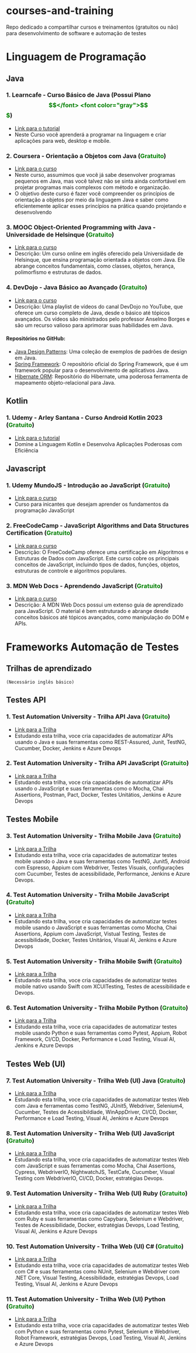 # courses-and-training
Repo dedicado a compartilhar cursos e treinamentos (gratuitos ou não) para desenvolvimento de software e automação de testes

# Linguagem de Programação

## Java

### 1. Learncafe - Curso Básico de Java (Possui Plano <font color="green">$$</font> <font color="gray">$$$</font>)
- [Link para o tutorial](https://www.learncafe.com/cursos/curso-basico-de-java)
- Neste Curso você aprenderá a programar na linguagem e criar aplicações para web, desktop e mobile.

### 2. Coursera - Orientação a Objetos com Java (<font color="green">Gratuito</font>)
- [Link para o curso](https://www.coursera.org/learn/orientacao-a-objetos-com-java)
- Neste curso, assumimos que você já sabe desenvolver programas pequenos em Java, mas você talvez não se sinta ainda confortável em projetar programas mais complexos com método e organização. 
- O objetivo deste curso é fazer você compreender os princípios de orientação a objetos por meio da linguagem Java e saber como eficientemente aplicar esses princípios na prática quando projetando e desenvolvendo 


### 3. MOOC Object-Oriented Programming with Java - Universidade de Helsinque (<font color="green">Gratuito</font>)
- [Link para o curso](https://java-programming.mooc.fi/)
- Descrição: Um curso online em inglês oferecido pela Universidade de Helsinque, que ensina programação orientada a objetos com Java. Ele abrange conceitos fundamentais, como classes, objetos, herança, polimorfismo e estruturas de dados.

### 4. DevDojo - Java Básico ao Avançado (<font color="green">Gratuito</font>)
- [Link para o curso](https://www.youtube.com/playlist?list=PL62G310vn6nHrMr1tFLNOYP_c73m6nAzL)
- Descrição: Uma playlist de vídeos do canal DevDojo no YouTube, que oferece um curso completo de Java, desde o básico até tópicos avançados. Os vídeos são ministrados pelo professor Anselmo Borges e são um recurso valioso para aprimorar suas habilidades em Java.

#### Repositórios no GitHub:

- [Java Design Patterns](https://github.com/iluwatar/java-design-patterns): Uma coleção de exemplos de padrões de design em Java.
- [Spring Framework](https://github.com/spring-projects/spring-framework): O repositório oficial do Spring Framework, que é um framework popular para o desenvolvimento de aplicativos Java.
- [Hibernate ORM](https://github.com/hibernate/hibernate-orm): Repositório do Hibernate, uma poderosa ferramenta de mapeamento objeto-relacional para Java.

## Kotlin

### 1. Udemy - Arley Santana - Curso Android Kotlin 2023 (<font color="green">Gratuito</font>)
- [Link para o tutorial](https://www.udemy.com/course/curso-kotlin-2023-gratuito/)
- Domine a Linguagem Kotlin e Desenvolva Aplicações Poderosas com Eficiência

## Javascript

### 1. Udemy MundoJS - Introdução ao JavaScript (<font color="green">Gratuito</font>)
- [Link para o curso](https://www.udemy.com/course/introducao-ao-javascript/)
- Curso para inicantes que desejam aprender os fundamentos da programação JavaScript

### 2. FreeCodeCamp - JavaScript Algorithms and Data Structures Certification (<font color="green">Gratuito</font>)
- [Link para o curso](https://www.freecodecamp.org/learn/javascript-algorithms-and-data-structures/)
- Descrição: O FreeCodeCamp oferece uma certificação em Algoritmos e Estruturas de Dados com JavaScript.  Este curso cobre os principais conceitos de JavaScript, incluindo tipos de dados, funções, objetos, estruturas de controle e algoritmos populares.

### 3. MDN Web Docs - Aprendendo JavaScript (<font color="green">Gratuito</font>)
- [Link para o curso](https://developer.mozilla.org/pt-BR/docs/Learn/JavaScript)
- Descrição: A MDN Web Docs possui um extenso guia de aprendizado para JavaScript. O material é bem estruturado e abrange desde conceitos básicos até tópicos avançados, como manipulação do DOM e APIs.


# Frameworks Automação de Testes

## Trilhas de aprendizado 
    (Necessário inglês básico)

## Testes API

### 1. Test Automation University - Trilha API Java (<font color="green">Gratuito</font>)
- [Link para a Trilha](https://testautomationu.applitools.com/learningpaths.html?id=api-java-path)
- Estudando esta trilha, voce cria capacidades de automatizar APIs usando o Java e suas ferramentas como REST-Assured, Junit, TestNG, Cucumber, Docker, Jenkins e Azure Devops

### 2. Test Automation University - Trilha API JavaScript (<font color="green">Gratuito</font>)
- [Link para a Trilha](https://testautomationu.applitools.com/learningpaths.html?id=api-javascript-path)
- Estudando esta trilha, voce cria capacidades de automatizar APIs usando o JavaScript e suas ferramentas como o Mocha, Chai Assertions, Postman, Pact, Docker, Testes Unitátios, Jenkins e Azure Devops

## Testes Mobile

### 3. Test Automation University - Trilha Mobile Java (<font color="green">Gratuito</font>)
- [Link para a Trilha](https://testautomationu.applitools.com/learningpaths.html?id=mobile-java-path)
- Estudando esta trilha, voce cria capacidades de automatizar testes mobile usando o Java e suas ferramentas como TestNG, Junit5, Android com Espresso, Appium com Webdriver, Testes Visuais, configurações com Cucumber, Testes de acessibilidade, Performance, Jenkins e Azure Devops.

### 4. Test Automation University - Trilha Mobile JavaScript (<font color="green">Gratuito</font>)
- [Link para a Trilha](https://testautomationu.applitools.com/learningpaths.html?id=mobile-javascript-path)
- Estudando esta trilha, voce cria capacidades de automatizar testes mobile usando o JavaScript e suas ferramentas como Mocha, Chai Assertions, Appium com JavaScript, Vistual Testing, Testes de acessibilidade, Docker, Testes Unitários, Visual AI, Jenkins e Azure Devops

### 5. Test Automation University - Trilha Mobile Swift (<font color="green">Gratuito</font>)
- [Link para a Trilha](https://testautomationu.applitools.com/learningpaths.html?id=mobile-swift-path)
- Estudando esta trilha, voce cria capacidades de automatizar testes mobile nativo usando Swift com XCUITesting, Testes de acessibilidade e Devops.

### 6. Test Automation University - Trilha Mobile Python (<font color="green">Gratuito</font>)
- [Link para a Trilha](https://testautomationu.applitools.com/learningpaths.html?id=mobile-python-path)
- Estudando esta trilha, voce cria capacidades de automatizar testes mobile usando Python e suas ferramentas como Pytest, Appium, Robot Framework, CI/CD, Docker, Performance e Load Testing, Visual AI, Jenkins e Azure Devops

## Testes Web (UI)

### 7. Test Automation University - Trilha Web (UI) Java (<font color="green">Gratuito</font>)
- [Link para a Trilha](https://testautomationu.applitools.com/learningpaths.html?id=web-ui-java-path)
- Estudando esta trilha, voce cria capacidades de automatizar testes Web com Java e ferramentas como TestNG, JUnit5, Webdriver, Selenium4, Cucumber, Testes de Acessibildiade, WinAppDriver, CI/CD, Docker, Performance e Load Testing, Visual AI, Jenkins e Azure Devops

### 8. Test Automation University - Trilha Web (UI) JavaScript (<font color="green">Gratuito</font>)
- [Link para a Trilha](https://testautomationu.applitools.com/learningpaths.html?id=web-ui-javascript-path)
- Estudando esta trilha, voce cria capacidades de automatizar testes Web com JavaScript e suas ferramentas como Mocha, Chai Assertions, Cypress, WebdriverIO, NightwatchJS, TestCafe, Cucumber, Visual Testing com WebdriverIO, CI/CD, Docker, estratégias Devops.

### 9. Test Automation University - Trilha Web (UI) Ruby (<font color="green">Gratuito</font>)
- [Link para a Trilha](https://testautomationu.applitools.com/learningpaths.html?id=web-ui-ruby-path)
- Estudando esta trilha, voce cria capacidades de automatizar testes Web com Ruby e suas ferramentas como Capybara, Selenium e Webdriver, Testes de Acessibilidade, Docker, estratégias Devops, Load Testing, Visual AI, Jenkins e Azure Devops

### 10. Test Automation University - Trilha Web (UI) C# (<font color="green">Gratuito</font>)
- [Link para a Trilha](https://testautomationu.applitools.com/learningpaths.html?id=web-ui-csharp-path)
- Estudando esta trilha, voce cria capacidades de automatizar testes Web com C# e suas ferramentas como NUnit, Selenium e Webdriver com .NET Core, Visual Testing, Acessibilidade, estratégias Devops, Load Testing, Visual AI, Jenkins e Azure Devops

### 11. Test Automation University - Trilha Web (UI) Python (<font color="green">Gratuito</font>)
- [Link para a Trilha](https://testautomationu.applitools.com/learningpaths.html?id=web-ui-python-path)
- Estudando esta trilha, voce cria capacidades de automatizar testes Web com Python e suas ferramentas como Pytest, Selenium e Webdriver, Robot Framework, estratégias Devops, Load Testing, Visual AI, Jenkins e Azure Devops

